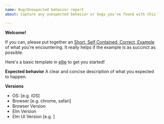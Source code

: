 ```yaml
---
name: Bug/Unexpected behavior report
about: Capture any unexpected behavior or bugs you've found with this library

---
```


**Welcome!**

If you can, please put together an [Short, Self Contained, Correct, Example](http://sscce.org/) of what you're encountering.  It really helps if the example is as succinct as possible.

Here's a basic template in [ellie](https://ellie-app.com/3fhCyrxjLw3a1) to get you started!

**Expected behavior**
A clear and concise description of what you expected to happen.

**Versions**
 - OS: [e.g. iOS]
 - Browser [e.g. chrome, safari]
 - Browser Version
 - Elm Version
 - Elm UI Version [e.g. ]
